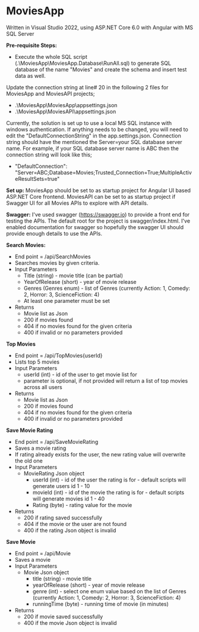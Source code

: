 # MoviesApp

Written in Visual Studio 2022, using ASP.NET Core 6.0 with Angular with MS SQL Server

**Pre-requisite Steps:**
- Execute the whole SQL script (.\MoviesApp\MoviesApp.Database\RunAll.sql) to generate SQL database of the name "Movies" and create the schema and insert test data as well.

Update the connection string at line# 20 in the following 2 files for MoviesApp and MoviesAPI projects;

- .\MoviesApp\MoviesApp\appsettings.json
- .\MoviesApp\MoviesAPI\appsettings.json

Currently, the solution is set up to use a local MS SQL instance with windows authentication. If anything needs to be changed, you will need to edit the "DefaultConnectionString" in the app.settings.json. Connection string should have the mentioned the Server=your SQL database server name. For example, if your SQL database server name is ABC then the connection string will look like this;

- "DefaultConnection": "Server=ABC;Database=Movies;Trusted_Connection=True;MultipleActiveResultSets=true"


**Set up:**
MoviesApp should be set to as startup project for Angular UI based ASP.NET Core frontend.
MoviesAPI can be set to as startup project if Swagger UI for all Movies APIs to explore with API details.


**Swagger:**
I've used swagger (https://swagger.io) to provide a front end for testing the APIs. The default root for the project is swagger/index.html. I've enabled documentation for swagger so hopefully the swagger UI should provide enough details to use the APIs.

**Search Movies:**
 - End point = /api/SearchMovies
 - Searches movies by given criteria.
 - Input Parameters
	 - Title (string) - movie title (can be partial)
	 - YearOfRelease (short) - year of movie release
	 - Genres (Genres enum) - list of Genres (currently Action: 1, Comedy: 2, Horror: 3, ScienceFiction: 4)
	 - At least one parameter must be set
 - Returns
	 - Movie list as Json
	 - 200 if movies found
	 - 404 if no movies found for the given criteria
	 - 400 if invalid or no parameters provided

**Top Movies**
 - End point = /api/TopMovies{userId}
 - Lists top 5 movies
 - Input Parameters
	 - userId (int) - id of the user to get movie list for
	 - parameter is optional, if not provided will return a list of top movies across all users
 - Returns
 	 - Movie list as Json
	 - 200 if movies found
	 - 404 if no movies found for the given criteria
	 - 400 if invalid or no parameters provided

**Save Movie Rating**
 - End point = /api/SaveMovieRating
 - Saves a movie rating
 - If rating already exists for the user, the new rating value will overwrite the old one
 - Input Parameters
	 - MovieRating Json object
		 - userId (int) - id of the user the rating is for - default scripts will generate users id 1 - 10
		 - movieId (int) - id of the movie the rating is for - default scripts will generate movies id 1 - 40
		 - Rating (byte) - rating value for the movie
 - Returns
	 - 200 if rating saved successfully
	 - 404 if the movie or the user are not found
	 - 400 if the rating Json object is invalid

**Save Movie**
 - End point = /api/Movie
 - Saves a movie
 - Input Parameters
	 - Movie Json object
		 - title (string) - movie title
		 - yearOfRelease (short) - year of movie release
		 - genre (int) - select one enum value based on the list of Genres (currently Action: 1, Comedy: 2, Horror: 3, ScienceFiction: 4)
		 - runningTime (byte) - running time of movie (in minutes)
 - Returns
	 - 200 if movie saved successfully
	 - 400 if the movie Json object is invalid
